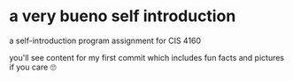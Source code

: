 # a very bueno self introduction
a self-introduction program assignment for CIS 4160

you'll see content for my first commit which includes fun facts and pictures if you care 🙄
